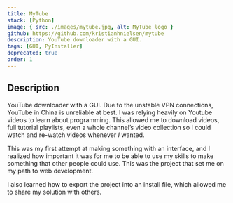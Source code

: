 ```yaml
---
title: MyTube
stack: [Python]
image: { src: ./images/mytube.jpg, alt: MyTube logo }
github: https://github.com/kristianhnielsen/mytube
description: YouTube downloader with a GUI.
tags: [GUI, PyInstaller]
deprecated: true
order: 1
---
```


## Description

YouTube downloader with a GUI. Due to the unstable VPN connections, YouTube in China is unreliable at best. I was relying heavily on Youtube videos to learn about programming. This allowed me to download videos, full tutorial playlists, even a whole channel’s video collection so I could watch and re-watch videos whenever _I_ wanted.

This was my first attempt at making something with an interface, and I realized how important it was for me to be able to use my skills to make something that other people could use. This was the project that set me on my path to web development.

I also learned how to export the project into an install file, which allowed me to share my solution with others.
